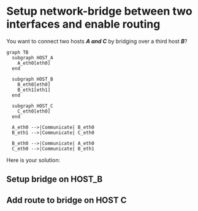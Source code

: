 # Setup network-bridge between two interfaces and enable routing

You want to connect two hosts **_A and C_** by bridging over a third host **_B_**?

```mermaid
graph TB
  subgraph HOST_A
    A_eth0[eth0]
  end

  subgraph HOST_B
    B_eth0[eth0]
    B_eth1[eth1]
  end

  subgraph HOST_C
    C_eth0[eth0]
  end

  A_eth0 -->|Communicate| B_eth0
  B_eth1 -->|Communicate| C_eth0

  B_eth0 -->|Communicate| A_eth0
  C_eth0 -->|Communicate| B_eth1
```

Here is your solution:

## Setup bridge on HOST_B

## Add route to bridge on HOST C
